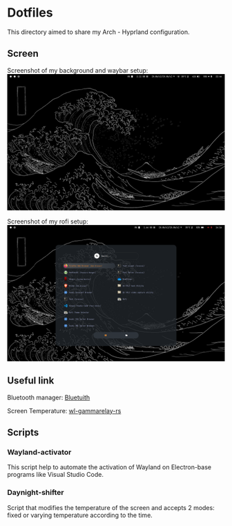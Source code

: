 # Dotfiles
This directory aimed to share my Arch - Hyprland configuration.

## Screen
Screenshot of my background and waybar setup:
![Screen of Waybar and Background](Screen/desktop.png)

Screenshot of my rofi setup:
![Screen of Waybar and Rofi](Screen/rofi.png)

## Useful link

Bluetooth manager: 
[Bluetuith](https://github.com/darkhz/bluetuith)

Screen Temperature:
[wl-gammarelay-rs](https://github.com/MaxVerevkin/wl-gammarelay-rs)

## Scripts

### Wayland-activator
This script help to automate the activation of Wayland on Electron-base programs like Visual Studio Code.
### Daynight-shifter
Script that modifies the temperature of the screen and accepts 2 modes: fixed or varying temperature according to the time.
